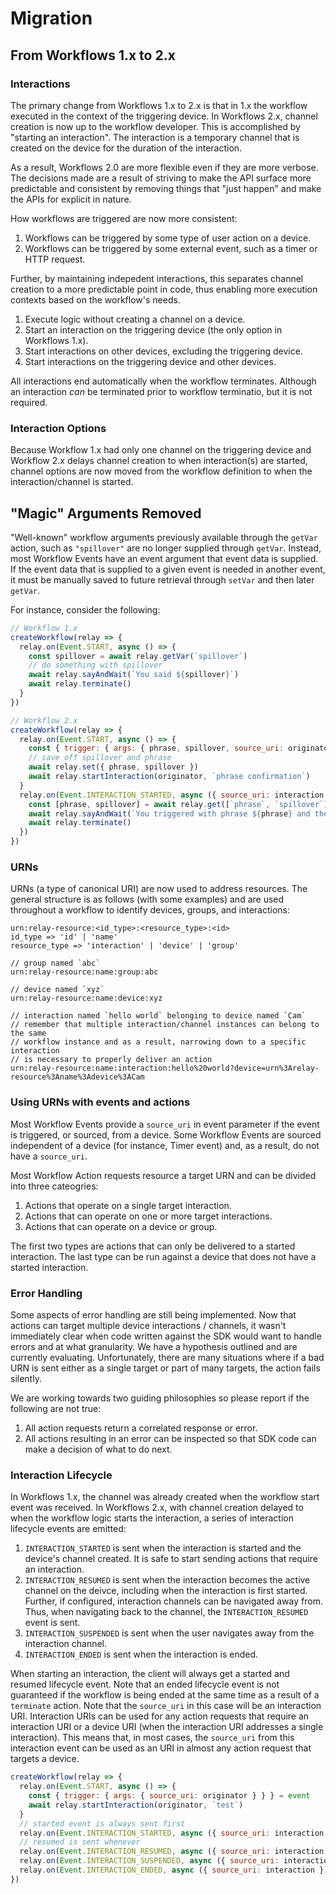 # Migration

## From Workflows 1.x to 2.x

### Interactions

The primary change from Workflows 1.x to 2.x is that in 1.x the workflow executed in the context
of the triggering device. In Workflows 2.x, channel creation is now up to the workflow developer.
This is accomplished by "starting an interaction". The interaction is a temporary channel that is
created on the device for the duration of the interaction.

As a result, Workflows 2.0 are more flexible even if they are more verbose. The decisions made are
a result of striving to make the API surface more predictable and consistent by removing things
that "just happen" and make the APIs for explicit in nature.

How workflows are triggered are now more consistent:

1. Workflows can be triggered by some type of user action on a device.
1. Workflows can be triggered by some external event, such as a timer or HTTP request.

Further, by maintaining indepedent interactions, this separates channel creation to a more predictable
point in code, thus enabling more execution contexts based on the workflow's needs.

1. Execute logic without creating a channel on a device.
1. Start an interaction on the triggering device (the only option in Workflows 1.x).
1. Start interactions on other devices, excluding the triggering device.
1. Start interactions on the triggering device and other devices.

All interactions end automatically when the workflow terminates. Although an interaction _can_ be
terminated prior to workflow terminatio, but it is not required.

### Interaction Options

Because Workflow 1.x had only one channel on the triggering device and Workflow 2.x delays channel
creation to when interaction(s) are started, channel options are now moved from the workflow
definition to when the interaction/channel is started.

## "Magic" Arguments Removed

"Well-known" workflow arguments previously available through the `getVar` action, such as `"spillover"` are
no longer supplied through `getVar`. Instead, most Workflow Events have an event argument that event
data is supplied. If the event data that is supplied to a given event is needed in another event, it
must be manually saved to future retrieval through `setVar` and then later `getVar`.

For instance, consider the following:

```javascript
// Workflow 1.x
createWorkflow(relay => {
  relay.on(Event.START, async () => {
    const spillover = await relay.getVar(`spillover`)
    // do something with spillover
    await relay.sayAndWait(`You said ${spillover}`)
    await relay.terminate()
  }
})

// Workflow 2.x
createWorkflow(relay => {
  relay.on(Event.START, async () => {
    const { trigger: { args: { phrase, spillover, source_uri: originator } } } = event
    // save off spillover and phrase
    await relay.set({ phrase, spillover })
    await relay.startInteraction(originator, `phrase confirmation`)
  }
  relay.on(Event.INTERACTION_STARTED, async ({ source_uri: interaction }) => {
    const [phrase, spillover] = await relay.get([`phrase`, `spillover`])
    await relay.sayAndWait(`You triggered with phrase ${phrase} and then said ${spillover}`)
    await relay.terminate()
  })
})
```

### URNs

URNs (a type of canonical URI) are now used to address resources. The general structure is as follows
(with some examples) and are used throughout a workflow to identify devices, groups, and interactions:

```
urn:relay-resource:<id_type>:<resource_type>:<id>
id_type => 'id' | 'name'
resource_type => 'interaction' | 'device' | 'group'

// group named `abc`
urn:relay-resource:name:group:abc

// device named `xyz`
urn:relay-resource:name:device:xyz

// interaction named `hello world` belonging to device named `Cam`
// remember that multiple interaction/channel instances can belong to the same
// workflow instance and as a result, narrowing down to a specific interaction
// is necessary to properly deliver an action
urn:relay-resource:name:interaction:hello%20world?device=urn%3Arelay-resource%3Aname%3Adevice%3ACam
```

### Using URNs with events and actions

Most Workflow Events provide a `source_uri` in event parameter if the event is triggered, or sourced, from
a device. Some Workflow Events are sourced independent of a device (for instance, Timer event) and, as a result,
do not have a `source_uri`.

Most Workflow Action requests resource a target URN and can be divided into three cateogries:

1. Actions that operate on a single target interaction.
1. Actions that can operate on one or more target interactions.
1. Actions that can operate on a device or group.

The first two types are actions that can only be delivered to a started interaction. The last type can be
run against a device that does not have a started interaction.

### Error Handling

Some aspects of error handling are still being implemented. Now that actions can target multiple device
interactions / channels, it wasn't immediately clear when code written against the SDK would want to handle
errors and at what granularity. We have a hypothesis outlined and are currently evaluating. Unfortunately,
there are many situations where if a bad URN is sent either as a single target or part of many targets,
the action fails silently.

We are working towards two guiding philosophies so please report if the following are not true:

1. All action requests return a correlated response or error.
1. All actions resulting in an error can be inspected so that SDK code can make a decision of what to do next.

### Interaction Lifecycle

In Workflows 1.x, the channel was already created when the workflow start event was received. In Workflows 2.x,
with channel creation delayed to when the workflow logic starts the interaction, a series of interaction
lifecycle events are emitted:

1. `INTERACTION_STARTED` is sent when the interaction is started and the device's channel created. It is safe
   to start sending actions that require an interaction.
2. `INTERACTION_RESUMED` is sent when the interaction becomes the active channel on the deivce, including when
   the interaction is first started. Further, if configured, interaction channels can be navigated away from.
   Thus, when navigating back to the channel, the `INTERACTION_RESUMED` event is sent.
3. `INTERACTION_SUSPENDED` is sent when the user navigates away from the interaction channel.
4. `INTERACTION_ENDED` is sent when the interaction is ended.

When starting an interaction, the client will always get a started and resumed lifecycle event. Note that an
ended lifecycle event is not guaranteed if the workflow is being ended at the same time as a result of a
`terminate` action. Note that the `source_uri` in this case will be an interaction URI. Interaction URIs can
be used for any action requests that require an interaction URI or a device URI (when the interaction URI
addresses a single interaction). This means that, in most cases, the `source_uri` from this interaction event
can be used as an URI in almost any action request that targets a device.

```javascript
createWorkflow(relay => {
  relay.on(Event.START, async () => {
    const { trigger: { args: { source_uri: originator } } } = event
    await relay.startInteraction(originator, `test`)
  }
  // started event is always sent first
  relay.on(Event.INTERACTION_STARTED, async ({ source_uri: interaction }) => { })
  // resumed is sent whenever
  relay.on(Event.INTERACTION_RESUMED, async ({ source_uri: interaction }) => { })
  relay.on(Event.INTERACTION_SUSPENDED, async ({ source_uri: interaction }) => { })
  relay.on(Event.INTERACTION_ENDED, async ({ source_uri: interaction }) => { })
})
```
